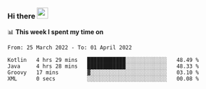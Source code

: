 ### Hi there <a href="https://www.gautamkrishnar.com/"><img src="https://media.giphy.com/media/hvRJCLFzcasrR4ia7z/giphy.gif" width="25px"></a>

📊 **This week I spent my time on**

<!--START_SECTION:waka-->

```text
From: 25 March 2022 - To: 01 April 2022

Kotlin   4 hrs 29 mins   ████████████░░░░░░░░░░░░░   48.49 %
Java     4 hrs 28 mins   ████████████░░░░░░░░░░░░░   48.33 %
Groovy   17 mins         ▓░░░░░░░░░░░░░░░░░░░░░░░░   03.10 %
XML      0 secs          ░░░░░░░░░░░░░░░░░░░░░░░░░   00.08 %
```

<!--END_SECTION:waka-->

